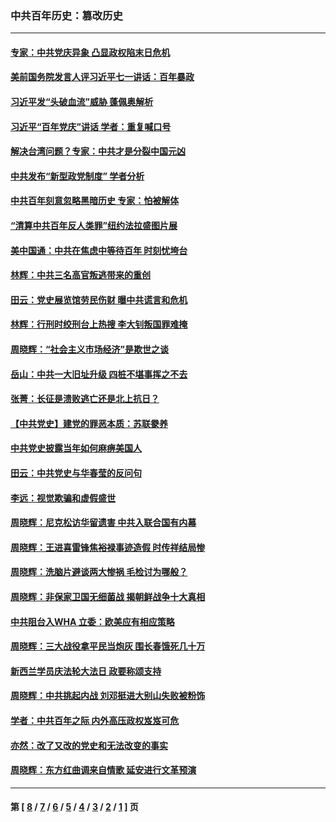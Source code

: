 ### 中共百年历史：篡改历史
---
#### [专家：中共党庆异象 凸显政权陷末日危机](../../pages/nf1176115/n13067084.md?08310430) 
#### [美前国务院发言人评习近平七一讲话：百年暴政](../../pages/nf1176115/n13066986.md?08310430) 
#### [习近平发“头破血流”威胁 蓬佩奥解析](../../pages/nf1176115/n13063604.md?08310430) 
#### [习近平“百年党庆”讲话 学者：重复喊口号](../../pages/nf1176115/n13061411.md?08310430) 
#### [解决台湾问题？专家：中共才是分裂中国元凶](../../pages/nf1176115/n13060811.md?08310430) 
#### [中共发布“新型政党制度” 学者分析](../../pages/nf1176115/n13056354.md?08310430) 
#### [中共百年刻意忽略黑暗历史 专家：怕被解体](../../pages/nf1176115/n13056056.md?08310430) 
#### [“清算中共百年反人类罪”纽约法拉盛图片展](../../pages/nf1176115/n13052220.md?08310430) 
#### [美中国通：中共在焦虑中等待百年 时刻忧垮台](../../pages/nf1176115/n13048820.md?08310430) 
#### [林辉：中共三名高官叛逃带来的重创](../../pages/nf1176115/n13035206.md?08310430) 
#### [田云：党史展览馆劳民伤财 曝中共谎言和危机](../../pages/nf1176115/n13033900.md?08310430) 
#### [林辉：行刑时绞刑台上热搜 李大钊叛国罪难掩](../../pages/nf1176115/n13031965.md?08310430) 
#### [周晓辉：“社会主义市场经济”是欺世之谈](../../pages/nf1176115/n13024090.md?08310430) 
#### [岳山：中共一大旧址升级 四桩不堪事挥之不去](../../pages/nf1176115/n13021697.md?08310430) 
#### [张菁：长征是溃败逃亡还是北上抗日？](../../pages/nf1176115/n13020585.md?08310430) 
#### [【中共党史】建党的罪恶本质：苏联豢养](../../pages/nf1176115/n13011888.md?08310430) 
#### [中共党史披露当年如何麻痹美国人](../../pages/nf1176115/n12966400.md?08310430) 
#### [田云：中共党史与华春莹的反问句](../../pages/nf1176115/n12765178.md?08310430) 
#### [李远：视觉欺骗和虚假盛世](../../pages/nf1176115/n12993376.md?08310430) 
#### [周晓辉：尼克松访华留遗害 中共入联合国有内幕](../../pages/nf1176115/n12991422.md?08310430) 
#### [周晓辉：王进喜雷锋焦裕禄事迹造假 时传祥结局惨](../../pages/nf1176115/n12985497.md?08310430) 
#### [周晓辉：洗脑片避谈两大惨祸 毛检讨为哪般？](../../pages/nf1176115/n12971285.md?08310430) 
#### [周晓辉：非保家卫国无细菌战 揭朝鲜战争十大真相](../../pages/nf1176115/n12954161.md?08310430) 
#### [中共阻台入WHA 立委：欧美应有相应策略](../../pages/nf1176115/n12939343.md?08310430) 
#### [周晓辉：三大战役拿平民当炮灰 围长春饿死几十万](../../pages/nf1176115/n12934921.md?08310430) 
#### [新西兰学员庆法轮大法日 政要称颂支持](../../pages/nf1176115/n12932715.md?08310430) 
#### [周晓辉：中共挑起内战 刘邓挺进大别山失败被粉饰](../../pages/nf1176115/n12929004.md?08310430) 
#### [学者：中共百年之际 内外高压政权岌岌可危](../../pages/nf1176115/n12925426.md?08310430) 
#### [亦然：改了又改的党史和无法改变的事实](../../pages/nf1176115/n12919443.md?08310430) 
#### [周晓辉：东方红曲调来自情歌 延安进行文革预演](../../pages/nf1176115/n12914429.md?08310430) 

---
#### 第 [ [8](./8.md?08310430) / [7](./7.md?08310430) / [6](./6.md?08310430) / [5](./5.md?08310430) / [4](./4.md?08310430) / [3](./3.md?08310430) / [2](./2.md?08310430) / [1](./1.md?08310430) ] 页
